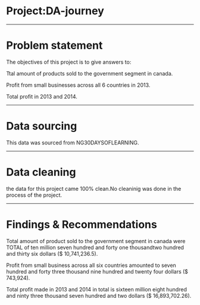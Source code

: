 # Project:DA-journey

------
# Problem statement
The objectives of this project is to give answers to:

Ttal amount of products  sold to the government segment in canada.

Profit from small businesses across all 6 countries in 2013.

Total profit in 2013 and 2014.

-------
# Data sourcing
This data was sourced from NG30DAYSOFLEARNING. 

------
# Data cleaning
the data for this project came 100% clean.No cleaninig was done in the process of the project.

----
# Findings & Recommendations
Total amount of product sold to the government segment in canada were TOTAL of ten million seven hundred and forty one thousandtwo hundred and thirty six dollars ($ 10,741,236.5).

Profit from small business across all six countries amounted to seven hundred and forty three thousand nine hundred and twenty four dollars ($ 743,924).

Total profit made in 2013 and 2014 in total is sixteen million eight hundred and ninty three thousand seven hundred and two dollars ($ 16,893,702.26).
